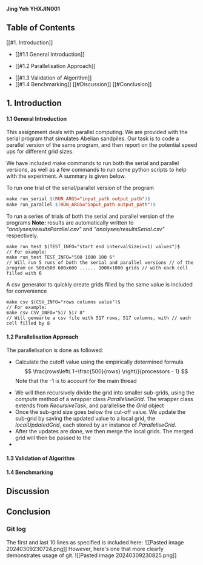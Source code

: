 **Jing Yeh**
**YHXJIN001**

## Table of Contents
[[#1. Introduction]]
* [[#1.1 General Introduction]]
- [[#1.2 Parallelisation Approach]]
* [[#1.3 Validation of Algorithm]]
* [[#1.4 Benchmarking]]
[[#Discussion]]
[[#Conclusion]]
## 1. Introduction
####     1.1 General Introduction
This assignment deals with parallel computing. We are provided with the serial program that simulates Abelian sandpiles. Our task is to code a parallel version of the same program, and then report on the potential speed ups for different grid sizes.

We have included make commands to run both the serial and parallel versions, as well as a few commands to run some python scripts to help with the experiment. A summary is given below.

To run one trial of the serial/parallel version of the program
```makefile
make run_serial $(RUN_ARGS="input_path output_path")$
make run_parallel $(RUN_ARGS="input_path output_path")$
```

To run a series of trials of both the serial and parallel version of the programs **Note:** results are automatically written to *"analyses/resultsParallel.csv"* and
*"analyses/resultsSerial.csv"* respectively.
```
make run_test $(TEST_INFO="start end intervalSize(>=1) values")$
// For example:
make run_test TEST_INFO="500 1000 100 6"
// Will run 5 runs of both the serial and parallel versions // of the program on 500x500 600x600 ...... 1000x1000 grids // with each cell filled with 6 
```
A csv generator to quickly create grids filled by the same value is included for convenience
```
make csv $(CSV_INFO="rows columns value")$
// For example:
make csv CSV_INFO="517 517 8"
// Will genearte a csv file with 517 rows, 517 columns, with // each cell filled by 8
```
####     1.2 Parallelisation Approach
The parallelisation is done as followed:
- Calculate the cutoff value using the empirically determined formula
$$
\frac{rows\left( 1+\frac{500}{rows} \right)}{processors - 1}	
$$
Note that the -1 is to account for the main thread
* We will then recursively divide the grid into smaller sub-grids, using the *compute* method of a wrapper class *ParalleliseGrid*. The wrapper class extends from *RecursiveTask*, and parallelise the *Grid* object
* Once the sub-grid size goes below the cut-off value. We update the sub-grid by saving the updated value to a local grid, the *localUpdatedGrid*, each stored by an instance of *ParalleliseGrid*.
* After the updates are done, we then merge the local grids. The merged grid will then be passed to the 
* 
	

####     1.3 Validation of Algorithm
####     1.4 Benchmarking

## Discussion

## Conclusion

### Git log
The first and last 10 lines as specified is included here:
![[Pasted image 20240309230724.png]]
However, here's one that more clearly demonstrates usage of git.
![[Pasted image 20240309230825.png]]